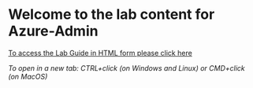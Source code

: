 # Welcome to the lab content for Azure-Admin

[To access the Lab Guide in HTML form please click here](https://cloudklass.github.io/Azure-Admin/index.md)

*To open in a new tab:  CTRL+click (on Windows and Linux) or CMD+click (on MacOS)*
